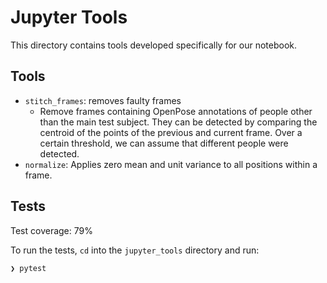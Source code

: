 # Jupyter Tools

This directory contains tools developed specifically for our notebook.

## Tools

* `stitch_frames`: removes faulty frames
  * Remove frames containing OpenPose annotations of people other than the main test subject. They can be detected by comparing the centroid of the points of the previous and current frame. Over a certain threshold, we can assume that different people were detected.
* `normalize`: Applies zero mean and unit variance to all positions
  within a frame.

## Tests

Test coverage: 79%

To run the tests, `cd` into the `jupyter_tools` directory and run:

```
❯ pytest 
```

